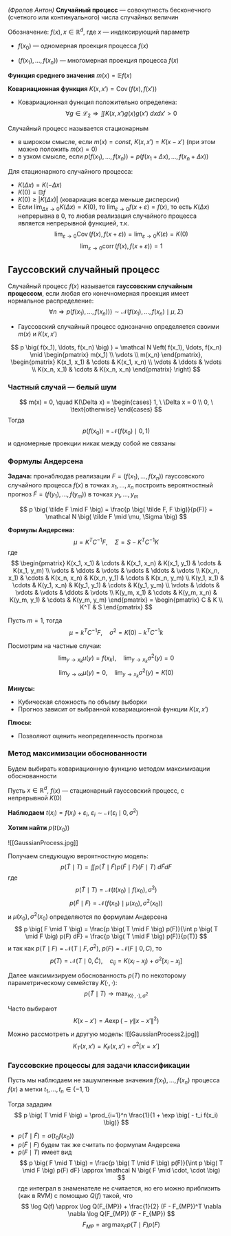 *(Фролов Антон)*
**Случайный процесс** — совокупность бесконечного (счетного или континуального) числа случайных величин

Обозначение: $f(x), x \in \mathbb R^d$, где $x$ — индексирующий параметр

- $f(x_0)$ — одномерная проекция процесса $f(x)$

- $\big( f(x_1), \ldots, f(x_n) \big)$ — многомерная проекция процесса $f(x)$

**Функция среднего значения** $m(x) = \mathbb E f(x)$

**Ковариационная функция** $K(x, x') = \operatorname{Cov} \big( f(x), f(x') \big)$
- Ковариационная функция положительно определена:
  $$
  \forall g \in \mathcal L_2 \Rightarrow \iint K(x, x') g(x) g(x') \ dx dx' > 0
  $$

Случайный процесс называется стационарным
- в широком смысле, если $m(x) = const, \ K(x, x') = K(x - x')$ (при этом можно положить $m(x) = 0$)
- в узком смысле, если $p \big( f(x_1), \ldots, f(x_n) \big) = p \big( f(x_1 + \Delta x), \ldots, f(x_n + \Delta x) \big)$

Для стационарного случайного процесса:
- $K(\Delta x) = K(-\Delta x)$
- $K(0) = \mathbb D f$
- $K(0) \ge \big| K(\Delta x) \big|$ (ковариация всегда меньше дисперсии)
- Если $\lim_{\Delta x \to 0} K(\Delta x) = K(0)$, то $\lim_{\varepsilon \to 0} f(x + \varepsilon) = f(x)$, то есть $K(\Delta x)$ непрерывна в 0, то любая реализация случайного процесса является непрерывной функцией, т.к.
  $$
  \lim_{\varepsilon \to 0} \operatorname{Cov} \big( f(x), f(x + \varepsilon) \big) =  \lim_{\varepsilon \to 0} K(\varepsilon) = K(0)
  $$
  $$
  \lim_{\varepsilon \to 0} \operatorname{corr} \big( f(x), f(x + \varepsilon) \big) = 1
  $$

## Гауссовский случайный процесс
Случайный процесс $f(x)$ называется **гауссовским случайным процессом**, если любая его конечномерная проекция имеет нормальное распределение:
$$
\forall n \Rightarrow p \big( f(x_1), \ldots, f(x_n) \big) ) \sim \mathcal N \big( f(x_1), \ldots, f(x_n) \mid \mu, \Sigma  \big)
$$
- Гауссовский случайный процесс однозначно определяется своими $m(x)$ и $K(x, x')$

$$
p \big( f(x_1), \ldots, f(x_n) \big) ) = \mathcal N \left( f(x_1), \ldots, f(x_n) \mid
\begin{pmatrix} m(x_1) \\ \vdots \\ m(x_n) \end{pmatrix},
\begin{pmatrix}
K(x_1, x_1) & \cdots & K(x_1, x_n) \\
\vdots & \ddots & \vdots \\
K(x_n, x_1) & \cdots & K(x_n, x_n)
\end{pmatrix} 
\right)
$$

### Частный случай — белый шум
$$
m(x) = 0, \quad
K(\Delta x) = \begin{cases} 1, \ \Delta x = 0 \\ 0, \ \text{otherwise} \end{cases}
$$
Тогда
$$
p \big( f(x_0) \big) = \mathcal N \big( f(x_0) \mid 0, 1 \big)
$$
и одномерные проекции никак между собой не связаны

### Формулы Андерсена
**Задача:** пронаблюдав реализации $F = \big( f(x_1), \ldots, f(x_n) \big)$ гауссовского случайного процесса $f(x)$ в точках $x_1, \ldots, x_n$ построить вероятностный прогноз $\tilde F = \big( f(y_1), \ldots, f(y_m) \big)$ в точках $y_1, \ldots, y_m$

$$
p \big( \tilde F \mid F \big) = \frac{p \big( \tilde F, F \big)}{p(F)} = \mathcal N \big( \tilde F \mid \mu, \Sigma \big)
$$

**Формулы Андерсена:**
$$
\mu = K^T C^{-1} F, \quad \Sigma = S - K^T C^{-1} K
$$
где
$$
\begin{pmatrix}
K(x_1, x_1) & \cdots & K(x_1, x_n) & K(x_1, y_1) & \cdots & K(x_1, y_m) \\
\vdots & \ddots & \vdots & \vdots & \ddots & \vdots \\
K(x_n, x_1) & \cdots & K(x_n, x_n) & K(x_n, y_1) & \cdots & K(x_n, y_m) \\
K(y_1, x_1) & \cdots & K(y_1, x_n) & K(y_1, y_1) & \cdots & K(y_1, y_m) \\
\vdots & \ddots & \vdots & \vdots & \ddots & \vdots \\
K(y_m, x_1) & \cdots & K(y_m, x_n) & K(y_m, y_1) & \cdots & K(y_m, y_m)
\end{pmatrix} = 
\begin{pmatrix}
C & K \\
K^T & S
\end{pmatrix}
$$

Пусть $m = 1$, тогда
$$
\mu = k^T C^{-1} F, \quad \sigma^2 = K(0) - k^T C^{-1} k
$$

Посмотрим на частные случаи:
$$
\lim_{y \to x_k} \mu(y)= f(x_k), \quad \lim_{y \to x_k} \sigma^2(y) = 0
$$
$$
\lim_{y \to \infty} \mu(y)= 0, \quad \lim_{y \to x_k} \sigma^2(y) = K(0)
$$

**Минусы:**
- Кубическая сложность по объему выборки
- Прогноз зависит от выбранной ковариационной функции $K(x, x')$

**Плюсы:**
- Позволяют оценить неопределенность прогноза
### Метод максимизации обоснованности

Будем выбирать ковариационную функцию методом максимизации обоснованности

Пусть $x \in \mathbb R^d$, $f(x)$ — стационарный гауссовский процесс, с непрерывной $K(0)$

**Наблюдаем** $t(x_i) = f(x_i) + \varepsilon_i, \ \varepsilon_i \sim \mathcal N \big( \varepsilon_i \mid 0, \sigma^2 \big)$

**Хотим найти** $p \big( t(x_0) \big)$

![[GaussianProcess.jpg]]

Получаем следующую вероятностную модель:
$$
p \big( \tilde T \mid T \big) = \iint p \big( \tilde T \mid \tilde F \big) p \big( \tilde F \mid F \big) \big( F \mid T \big) \ d \tilde F dF
$$
где
$$
p \big( \tilde T \mid T \big) = \mathcal N \big( t(x_0) \mid f(x_0), \sigma^2 \big)
$$
$$
p \big( \tilde F \mid F \big) = \mathcal N \big( f(x_0) \mid \mu(x_0), \sigma^2(x_0) \big)
$$
и $\mu(x_0), \sigma^2(x_0)$ определяются по формулам Андерсена
$$
p \big( F \mid T \big) = \frac{p \big( T \mid F \big) p(F)}{\int p \big( T \mid F \big) p(F) dF} = \frac{p \big( T \mid F \big) p(F)}{p(T)}
$$
и так как $p \big( T \mid F \big) = \mathcal N \big( T \mid F, \sigma^2 \big)$, $p(F) = \mathcal N \big( F \mid 0, C \big)$, то
$$
p(T) = \mathcal N \big( T \mid 0, \hat C \big), \quad c_{ij} = K(x_i - x_j) + \sigma^2 \big[ x_i - x_j \big]
$$

Далее максимизируем обоснованность $p(T)$ по некоторому параметрическому семейству $K(\cdot, \cdot)$:
$$
p \big( \tilde T \mid T \big) \to \max_{K(\cdot, \cdot), \sigma^2}
$$

Часто выбирают
$$
K(x - x') = A \exp \big( - \gamma \| x - x' \|^2 \big)
$$

Можно рассмотреть и другую модель:
![[GaussianProcess2.jpg]]
$$
K_T(x, x') = K_F(x, x') + \sigma^2 \big[ x = x' \big]
$$

### Гауссовские процессы для задачи классификации
Пусть мы наблюдаем не зашумленные значения $f(x_1), \ldots, f(x_n)$ процесса $f(x)$ а метки $t_1, \ldots, t_n \in \{ -1, 1 \}$

Тогда зададим
$$
p \big( T \mid F \big) = \prod_{i=1}^n \frac{1}{1 + \exp \big( - t_i f(x_i) \big)}
$$

- $p \big( \tilde T \mid \tilde F \big) = \sigma \big( t_0 f(x_0) \big)$
- $p \big( \tilde F \mid F \big)$ будем так же считать по формулам Андерсена
- $p \big( F \mid T \big)$ имеет вид
  $$
  p \big( F \mid T \big) = \frac{p \big( T \mid F \big) p(F)}{\int p \big( T \mid F \big) p(F) dF} \approx \mathcal N \big( F \mid \cdot, \cdot \big)
  $$
  где интеграл в знаменателе не считается, но его можно приблизить (как в RVM) c помощью $Q(f)$ такой, что
  $$
  \log Q(f) \approx \log Q(F_{MP}) + \frac{1}{2} (F - F_{MP})^T \nabla \nabla \log Q(F_{MP}) (F - F_{MP})
  $$
  $$
  F_{MP} = \arg \max_F p \big( T \mid F \big) p(F)
  $$